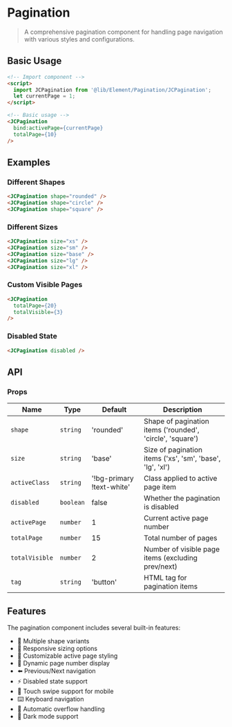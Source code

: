 # Pagination

> A comprehensive pagination component for handling page navigation with various styles and configurations.

## Basic Usage

```html
<!-- Import component -->
<script>
  import JCPagination from '@lib/Element/Pagination/JCPagination';
  let currentPage = 1;
</script>

<!-- Basic usage -->
<JCPagination 
  bind:activePage={currentPage}
  totalPage={10}
/>
```

## Examples

### Different Shapes

```html
<JCPagination shape="rounded" />
<JCPagination shape="circle" />
<JCPagination shape="square" />
```

### Different Sizes

```html
<JCPagination size="xs" />
<JCPagination size="sm" />
<JCPagination size="base" />
<JCPagination size="lg" />
<JCPagination size="xl" />
```

### Custom Visible Pages

```html
<JCPagination 
  totalPage={20}
  totalVisible={3}
/>
```

### Disabled State

```html
<JCPagination disabled />
```

## API

### Props

| Name | Type | Default | Description |
|------|------|---------|-------------|
| `shape` | `string` | 'rounded' | Shape of pagination items ('rounded', 'circle', 'square') |
| `size` | `string` | 'base' | Size of pagination items ('xs', 'sm', 'base', 'lg', 'xl') |
| `activeClass` | `string` | '!bg-primary !text-white' | Class applied to active page item |
| `disabled` | `boolean` | false | Whether the pagination is disabled |
| `activePage` | `number` | 1 | Current active page number |
| `totalPage` | `number` | 15 | Total number of pages |
| `totalVisible` | `number` | 2 | Number of visible page items (excluding prev/next) |
| `tag` | `string` | 'button' | HTML tag for pagination items |

## Features

The pagination component includes several built-in features:

- 🎨 Multiple shape variants
- 📏 Responsive sizing options
- 🎯 Customizable active page styling
- 📱 Dynamic page number display
- ⬅️ Previous/Next navigation
- ⚡ Disabled state support
- 📱 Touch swipe support for mobile
- ⌨️ Keyboard navigation
- 🔄 Automatic overflow handling
- 🌙 Dark mode support
